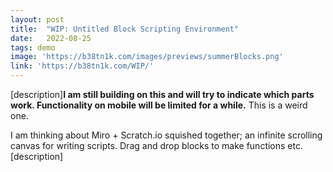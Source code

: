 ```yaml
---
layout: post
title:  "WIP: Untitled Block Scripting Environment"
date:   2022-08-25
tags: demo
image: 'https://b38tn1k.com/images/previews/summerBlocks.png'
link: 'https://b38tn1k.com/WIP/'
---
```


[description]<strong>I am still building on this and will try to indicate which parts work. Functionality on mobile will be limited for a while.</strong> This is a weird one.

I am thinking about Miro + Scratch.io squished together; an infinite scrolling canvas for writing scripts. Drag and drop blocks to make functions etc. [description]
